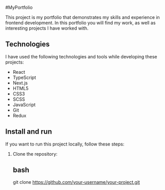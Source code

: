 #MyPortfolio

This project is my portfolio that demonstrates my skills and experience in frontend development. In this portfolio you will find my work, as well as interesting projects I have worked with.

## Technologies

I have used the following technologies and tools while developing these projects:

- React
- TypeScript
- Next.js
- HTML5
- CSS3
- SCSS
- JavaScript
- Git
- Redux

## Install and run

If you want to run this project locally, follow these steps:

1. Clone the repository:

   ## bash
   git clone https://github.com/your-username/your-project.git
